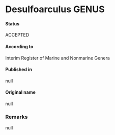 Desulfoarculus GENUS
=======

#### Status
ACCEPTED

#### According to
Interim Register of Marine and Nonmarine Genera

#### Published in
null

#### Original name
null

### Remarks
null